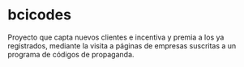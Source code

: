 # bcicodes
Proyecto que capta nuevos clientes e incentiva y premia a los ya registrados, mediante la visita a páginas de empresas suscritas a un programa de códigos de propaganda.
